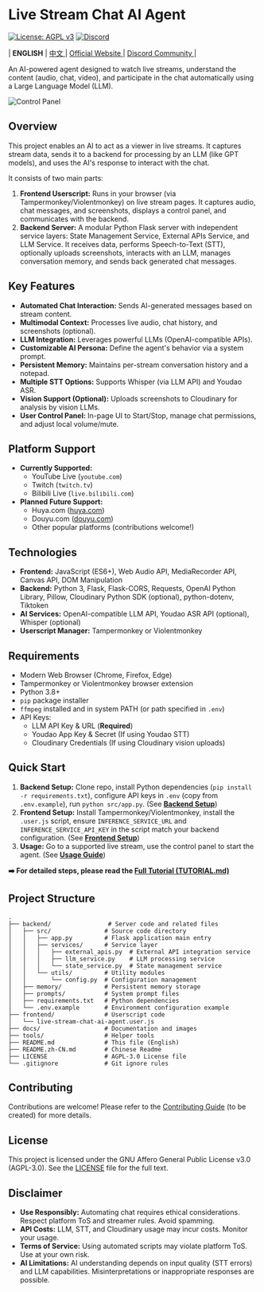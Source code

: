 # Live Stream Chat AI Agent

[![License: AGPL v3](https://img.shields.io/badge/License-AGPL_v3-blue.svg)](./LICENSE)
[![Discord](https://img.shields.io/discord/1334400729031467028?color=7289da&label=Discord&logo=discord&logoColor=white)](https://discord.gg/ndWj3xnCEZ)

| **ENGLISH** | [ 中文 ](README.zh-CN.md) | [ Official Website ](https://lsca.enou.org/) | [ Discord Community ](https://discord.gg/ndWj3xnCEZ) |

An AI-powered agent designed to watch live streams, understand the content (audio, chat, video), and participate in the chat automatically using a Large Language Model (LLM).

![Control Panel](docs/panel_example.png)

## Overview

This project enables an AI to act as a viewer in live streams. It captures stream data, sends it to a backend for processing by an LLM (like GPT models), and uses the AI's response to interact with the chat.

It consists of two main parts:

1.  **Frontend Userscript:** Runs in your browser (via Tampermonkey/Violentmonkey) on live stream pages. It captures audio, chat messages, and screenshots, displays a control panel, and communicates with the backend.
2.  **Backend Server:** A modular Python Flask server with independent service layers: State Management Service, External APIs Service, and LLM Service. It receives data, performs Speech-to-Text (STT), optionally uploads screenshots, interacts with an LLM, manages conversation memory, and sends back generated chat messages.

## Key Features

*   **Automated Chat Interaction:** Sends AI-generated messages based on stream content.
*   **Multimodal Context:** Processes live audio, chat history, and screenshots (optional).
*   **LLM Integration:** Leverages powerful LLMs (OpenAI-compatible APIs).
*   **Customizable AI Persona:** Define the agent's behavior via a system prompt.
*   **Persistent Memory:** Maintains per-stream conversation history and a notepad.
*   **Multiple STT Options:** Supports Whisper (via LLM API) and Youdao ASR.
*   **Vision Support (Optional):** Uploads screenshots to Cloudinary for analysis by vision LLMs.
*   **User Control Panel:** In-page UI to Start/Stop, manage chat permissions, and adjust local volume/mute.

## Platform Support

*   **Currently Supported:**
    *   YouTube Live (`youtube.com`)
    *   Twitch (`twitch.tv`)
    *   Bilibili Live (`live.bilibili.com`)
*   **Planned Future Support:**
    *   Huya.com ([huya.com](https://www.huya.com/))
    *   Douyu.com ([douyu.com](https://douyu.com/))
    *   Other popular platforms (contributions welcome!)

## Technologies

*   **Frontend:** JavaScript (ES6+), Web Audio API, MediaRecorder API, Canvas API, DOM Manipulation
*   **Backend:** Python 3, Flask, Flask-CORS, Requests, OpenAI Python Library, Pillow, Cloudinary Python SDK (optional), python-dotenv, Tiktoken
*   **AI Services:** OpenAI-compatible LLM API, Youdao ASR API (optional), Whisper (optional)
*   **Userscript Manager:** Tampermonkey or Violentmonkey

## Requirements

*   Modern Web Browser (Chrome, Firefox, Edge)
*   Tampermonkey or Violentmonkey browser extension
*   Python 3.8+
*   `pip` package installer
*   `ffmpeg` installed and in system PATH (or path specified in `.env`)
*   API Keys:
    *   LLM API Key & URL (**Required**)
    *   Youdao App Key & Secret (If using Youdao STT)
    *   Cloudinary Credentials (If using Cloudinary vision uploads)

## Quick Start

1.  **Backend Setup:** Clone repo, install Python dependencies (`pip install -r requirements.txt`), configure API keys in `.env` (copy from `.env.example`), run `python src/app.py`. (See [**Backend Setup**](docs/TUTORIAL.md#backend-server-setup))
2.  **Frontend Setup:** Install Tampermonkey/Violentmonkey, install the `.user.js` script, ensure `INFERENCE_SERVICE_URL` and `INFERENCE_SERVICE_API_KEY` in the script match your backend configuration. (See [**Frontend Setup**](docs/TUTORIAL.md#frontend-userscript-setup))
3.  **Usage:** Go to a supported live stream, use the control panel to start the agent. (See [**Usage Guide**](docs/TUTORIAL.md#usage))

**➡️ For detailed steps, please read the [Full Tutorial (TUTORIAL.md)](docs/TUTORIAL.md)**

## Project Structure
```
.
├── backend/                # Server code and related files
│   ├── src/               # Source code directory
│   │   ├── app.py         # Flask application main entry
│   │   ├── services/      # Service layer
│   │   │   ├── external_apis.py  # External API integration service
│   │   │   ├── llm_service.py    # LLM processing service
│   │   │   └── state_service.py  # State management service
│   │   └── utils/         # Utility modules
│   │       └── config.py  # Configuration management
│   ├── memory/            # Persistent memory storage
│   ├── prompts/           # System prompt files
│   ├── requirements.txt   # Python dependencies
│   └── .env.example       # Environment configuration example
├── frontend/              # Userscript code
│   └── live-stream-chat-ai-agent.user.js
├── docs/                  # Documentation and images
├── tools/                 # Helper tools
├── README.md              # This file (English)
├── README.zh-CN.md        # Chinese Readme
├── LICENSE                # AGPL-3.0 License file
└── .gitignore             # Git ignore rules
```

## Contributing

Contributions are welcome! Please refer to the [Contributing Guide](CONTRIBUTING.md) (to be created) for more details.

## License

This project is licensed under the GNU Affero General Public License v3.0 (AGPL-3.0). See the [LICENSE](./LICENSE) file for the full text.

## Disclaimer

*   **Use Responsibly:** Automating chat requires ethical considerations. Respect platform ToS and streamer rules. Avoid spamming.
*   **API Costs:** LLM, STT, and Cloudinary usage may incur costs. Monitor your usage.
*   **Terms of Service:** Using automated scripts may violate platform ToS. Use at your own risk.
*   **AI Limitations:** AI understanding depends on input quality (STT errors) and LLM capabilities. Misinterpretations or inappropriate responses are possible.

